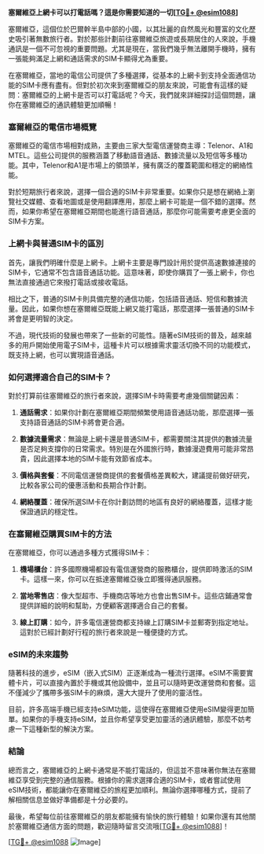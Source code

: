 **塞爾維亞上網卡可以打電話嗎？這是你需要知道的一切[[TG💪+ @esim1088](https://t.me/s/esim1088)]**

塞爾維亞，這個位於巴爾幹半島中部的小國，以其壯麗的自然風光和豐富的文化歷史吸引著無數旅行者。對於那些計劃前往塞爾維亞旅遊或長期居住的人來說，手機通訊是一個不可忽視的重要問題。尤其是現在，當我們幾乎無法離開手機時，擁有一張能夠滿足上網和通話需求的SIM卡顯得尤為重要。

在塞爾維亞，當地的電信公司提供了多種選擇，從基本的上網卡到支持全面通信功能的SIM卡應有盡有。但對於初次來到塞爾維亞的朋友來說，可能會有這樣的疑問：塞爾維亞的上網卡是否可以打電話呢？今天，我們就來詳細探討這個問題，讓你在塞爾維亞的通訊體驗更加順暢！

### 塞爾維亞的電信市場概覽

塞爾維亞的電信市場相對成熟，主要由三家大型電信運營商主導：Telenor、A1和MTEL。這些公司提供的服務涵蓋了移動語音通話、數據流量以及短信等多種功能。其中，Telenor和A1是市場上的領頭羊，擁有廣泛的覆蓋範圍和穩定的網絡性能。

對於短期旅行者來說，選擇一個合適的SIM卡非常重要。如果你只是想在網絡上瀏覽社交媒體、查看地圖或是使用翻譯應用，那麼上網卡可能是一個不錯的選擇。然而，如果你希望在塞爾維亞期間也能進行語音通話，那麼你可能需要考慮更全面的SIM卡方案。

### 上網卡與普通SIM卡的區別

首先，讓我們明確什麼是上網卡。上網卡主要是專門設計用於提供高速數據連接的SIM卡，它通常不包含語音通話功能。這意味著，即使你購買了一張上網卡，你也無法直接通過它來撥打電話或接收電話。

相比之下，普通的SIM卡則具備完整的通信功能，包括語音通話、短信和數據流量。因此，如果你想在塞爾維亞既能上網又能打電話，那麼選擇一張普通的SIM卡將會是更明智的決定。

不過，現代技術的發展也帶來了一些新的可能性。隨著eSIM技術的普及，越來越多的用戶開始使用電子SIM卡，這種卡片可以根據需求靈活切換不同的功能模式，既支持上網，也可以實現語音通話。

### 如何選擇適合自己的SIM卡？

對於打算前往塞爾維亞的旅行者來說，選擇SIM卡時需要考慮幾個關鍵因素：

1. **通話需求**：如果你計劃在塞爾維亞期間頻繁使用語音通話功能，那麼選擇一張支持語音通話的SIM卡將會更合適。
   
2. **數據流量需求**：無論是上網卡還是普通SIM卡，都需要關注其提供的數據流量是否足夠支撐你的日常需求。特別是在外國旅行時，數據漫遊費用可能非常昂貴，因此選擇本地的SIM卡能有效節省成本。

3. **價格與套餐**：不同電信運營商提供的套餐價格差異較大，建議提前做好研究，比較各家公司的優惠活動和長期合作計劃。

4. **網絡覆蓋**：確保所選SIM卡在你計劃訪問的地區有良好的網絡覆蓋，這樣才能保證通訊的穩定性。

### 在塞爾維亞購買SIM卡的方法

在塞爾維亞，你可以通過多種方式獲得SIM卡：

1. **機場櫃台**：許多國際機場都設有電信運營商的服務櫃台，提供即時激活的SIM卡。這樣一來，你可以在抵達塞爾維亞後立即獲得通訊服務。

2. **當地零售店**：像大型超市、手機商店等地方也會出售SIM卡。這些店鋪通常會提供詳細的說明和幫助，方便顧客選擇適合自己的套餐。

3. **線上訂購**：如今，許多電信運營商都支持線上訂購SIM卡並郵寄到指定地址。這對於已經計劃好行程的旅行者來說是一種便捷的方式。

### eSIM的未來趨勢

隨著科技的進步，eSIM（嵌入式SIM）正逐漸成為一種流行選擇。eSIM不需要實體卡片，可以直接內置於手機或其他設備中，並且可以隨時更改運營商和套餐。這不僅減少了攜帶多張SIM卡的麻煩，還大大提升了使用的靈活性。

目前，許多高端手機已經支持eSIM功能，這使得在塞爾維亞使用eSIM變得更加簡單。如果你的手機支持eSIM，並且你希望享受更加靈活的通訊體驗，那麼不妨考慮一下這種新型的解決方案。

### 結論

總而言之，塞爾維亞的上網卡通常是不能打電話的，但這並不意味著你無法在塞爾維亞享受到完整的通信服務。根據你的需求選擇合適的SIM卡，或者嘗試使用eSIM技術，都能讓你在塞爾維亞的旅程更加順利。無論你選擇哪種方式，提前了解相關信息並做好準備都是十分必要的。

最後，希望每位前往塞爾維亞的朋友都能擁有愉快的旅行體驗！如果你還有其他關於塞爾維亞通信方面的問題，歡迎隨時留言交流哦[[TG💪+ @esim1088](https://t.me/s/esim1088)]！

[[TG💪+ @esim1088](https://t.me/s/esim1088) ![Image](https://i.postimg.cc/4NQfJmqS/Snipaste-2025-05-13-00-14-12.png)]